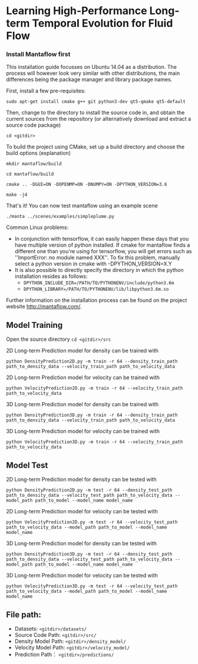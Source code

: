 # Learning High-Performance Long-term Temporal Evolution for Fluid Flow

### Install Mantaflow first
This installation guide focusses on Ubuntu 14.04 as a distribution. The process will however look very similar with other distributions, the main differences being the package manager and library package names.

First, install a few pre-requisites:

`sudo apt-get install cmake g++ git python3-dev qt5-qmake qt5-default`

Then, change to the directory to install the source code in, and obtain the current sources from the repository (or alternatively download and extract a source code package)

`cd <gitdir>`

To build the project using CMake, set up a build directory and choose the build options (explanation)

`mkdir mantaflow/build`

`cd mantaflow/build`

`cmake .. -DGUI=ON -DOPENMP=ON -DNUMPY=ON -DPYTHON_VERSION=3.6`

`make -j4`

That's it! You can now test mantaflow using an example scene

`./manta ../scenes/examples/simpleplume.py`

Common Linux problems:

- In conjunction with tensorflow, it can easily happen these days that you have multiple version of python installed. If cmake for mantaflow finds a different one than you're using for tensorflow, you will get errors such as ''ImportError: no module named XXX''. To fix this problem, manually select a python version in cmake with -DPYTHON_VERSION=X.Y
- It is also possible to directly specify the directory in which the python installation resides as follows:
    - `DPYTHON_INCLUDE_DIR=/PATH/TO/PYTHONENV/include/python3.6m `
    - `DPYTHON_LIBRARY=/PATH/TO/PYTHONENV/lib/libpython3.6m.so`

Further information on the installation process can be found on the project website http://mantaflow.com/.

## Model Training

Open the source directory
`cd <gitdir>/src`

2D Long-term Prediction model for density can be trained with

`python DensityPrediction2D.py -m train -r 64 --density_train_path path_to_density_data --velocity_train_path path_to_velocity_data`

2D Long-term Prediction model for velocity can be trained with

`python VelocityPrediction2D.py -m train -r 64 --velocity_train_path path_to_velocity_data`

3D Long-term Prediction model for density can be trained with

`python DensityPrediction3D.py -m train -r 64 --density_train_path path_to_density_data --velocity_train_path path_to_velocity_data`

3D Long-term Prediction model for velocity can be trained with

`python VelocityPrediction3D.py -m train -r 64 --velocity_train_path path_to_velocity_data`

## Model Test

2D Long-term Prediction model for density can be tested with

`python DensityPrediction2D.py -m test -r 64 --density_test_path path_to_density_data --velocity_test_path path_to_velocity_data --model_path path_to_model --model_name model_name`

2D Long-term Prediction model for velocity can be tested with

`python VelocityPrediction2D.py -m test -r 64 --velocity_test_path path_to_velocity_data --model_path path_to_model --model_name model_name`

3D Long-term Prediction model for density can be tested with

`python DensityPrediction3D.py -m test -r 64 --density_test_path path_to_density_data --velocity_test_path path_to_velocity_data --model_path path_to_model --model_name model_name`

3D Long-term Prediction model for velocity can be tested with

`python VelocityPrediction3D.py -m test -r 64 --velocity_test_path path_to_velocity_data --model_path path_to_model --model_name model_name`

## File path:
- Datasets: `<gitdir>/datasets/`
- Source Code Path: `<gitdir>/src/`
- Density Model Path: `<gitdir>/density_model/`
- Velocity Model Path: `<gitdir>/velocity_model/`
- Prediction Path： `<gitdir>/predictions/`

